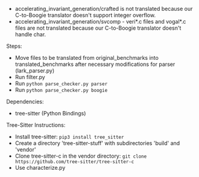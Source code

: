 - accelerating_invariant_generation/crafted is not translated because our C-to-Boogie translator doesn't support integer overflow.
- accelerating_invariant_generation/svcomp - veri*.c files and vogal*.c files are not translated because our C-to-Boogie translator doesn't handle char.

Steps:
- Move files to be translated from original_benchmarks into translated_benchmarks after necessary modifications for parser (lark_parser.py)
- Run filter.py
- Run `python parse_checker.py parser`
- Run `python parse_checker.py boogie`

Dependencies:
- tree-sitter (Python Bindings)

Tree-Sitter Instructions:
- Install tree-sitter: `pip3 install tree_sitter`
- Create a directory 'tree-sitter-stuff' with subdirectories 'build' and 'vendor'
- Clone tree-sitter-c in the vendor directory: `git clone https://github.com/tree-sitter/tree-sitter-c`
- Use characterize.py
